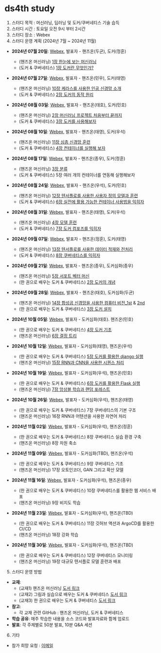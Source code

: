 # ds4th study

1. 스터디 목적 : 머신러닝, 딥러닝 및 도커/쿠버네티스 기술 습득
2. 스터디 시간 : 토요일 오전 9시 부터 2시간
3. 스터디 장소 : Webex
4. 스터디 운영 계획 (2024년 7월 ~ 2024년 11월)

* **2024년 07월 20일**: [Webex](https://lgehq.webex.com/lgehq/j.php?MTID=mf4f4394a61c3fe2550a7f17020a3f457), 발표자 - 핸즈온(두균), 도커(정훈)
   * (핸즈온 머신러닝) [1장 한눈에 보는 머신러닝](https://github.com/restful3/ds4th_study/blob/main/source/핸즈온_머신러닝/ch01_한눈에_보는_머신러닝_.ipynb)
   * (도커 & 쿠버네티스) [1장 도커란 무엇인가?](https://github.com/restful3/ds4th_study/blob/main/source/%EA%B7%B8%EB%A6%BC%EA%B3%BC_%EC%8B%A4%EC%8A%B5%EC%9C%BC%EB%A1%9C_%EB%B0%B0%EC%9A%B0%EB%8A%94_%EB%8F%84%EC%BB%A4_%26_%EC%BF%A0%EB%B2%84%EB%84%A4%ED%8B%B0%EC%8A%A4/CH01_%EB%8F%84%EC%BB%A4%EB%9E%80%EB%AC%B4%EC%97%87%EC%9D%B8%EA%B0%80.pptx)

* **2024년 07월 27일**: [Webex](https://lgehq.webex.com/lgehq/j.php?MTID=m2ffb48639e2725f3cbcb5e21186bbcbc), 발표자 - 핸즈온(민우), 도커(태영)
   * (핸즈온 머신러닝) [10장 케라스를 사용한 인공 신경망 소개](https://github.com/restful3/ds4th_study/blob/main/source/%ED%95%B8%EC%A6%88%EC%98%A8_%EB%A8%B8%EC%8B%A0%EB%9F%AC%EB%8B%9D/ch10_neural_nets_with_keras.ipynb)
   * (도커 & 쿠버네티스) [2장 도커의 동작 원리](https://github.com/restful3/ds4th_study/blob/main/source/%EA%B7%B8%EB%A6%BC%EA%B3%BC_%EC%8B%A4%EC%8A%B5%EC%9C%BC%EB%A1%9C_%EB%B0%B0%EC%9A%B0%EB%8A%94_%EB%8F%84%EC%BB%A4_%26_%EC%BF%A0%EB%B2%84%EB%84%A4%ED%8B%B0%EC%8A%A4/ch02_%EB%8F%84%EC%BB%A4%EC%9D%98_%EB%8F%99%EC%9E%91_%EC%9B%90%EB%A6%AC_song.pptx)

* **2024년 08월 03일**: [Webex](https://lgehq.webex.com/lgehq-en/j.php?MTID=m21ee2475573764b83cf89978dd3d76ec	), 발표자 - 핸즈온(태호), 도커(민호)
   * (핸즈온 머신러닝) [2장 머신러닝 프로젝트 처음부터 끝까지](https://github.com/restful3/ds4th_study/blob/main/source/%ED%95%B8%EC%A6%88%EC%98%A8_%EB%A8%B8%EC%8B%A0%EB%9F%AC%EB%8B%9D/ch2_%EB%A8%B8%EC%8B%A0%EB%9F%AC%EB%8B%9D_%ED%94%84%EB%A1%9C%EC%A0%9D%ED%8A%B8_%EC%B2%98%EC%9D%8C%EB%B6%80%ED%84%B0_%EB%81%9D%EA%B9%8C%EC%A7%80_teo.ipynb)
   * (도커 & 쿠버네티스) [3장 도커를 사용해보자](https://github.com/restful3/ds4th_study/blob/de77e869f485b91af0dbc28dea4f688f14cfc204/source/%EA%B7%B8%EB%A6%BC%EA%B3%BC_%EC%8B%A4%EC%8A%B5%EC%9C%BC%EB%A1%9C_%EB%B0%B0%EC%9A%B0%EB%8A%94_%EB%8F%84%EC%BB%A4_%26_%EC%BF%A0%EB%B2%84%EB%84%A4%ED%8B%B0%EC%8A%A4/ch03_%EB%8F%84%EC%BB%A4%EB%A5%BC%20%EC%82%AC%EC%9A%A9%ED%95%B4%EB%B3%B4%EC%9E%90_minho.pptx)

* **2024년 08월 10일**: [Webex](https://lgehq.webex.com/lgehq-en/j.php?MTID=m51039acab1b92fa019a481a40406a2a3	), 발표자 - 핸즈온(태영), 도커(우석)
   * (핸즈온 머신러닝) [11장 심층 신경망 훈련](https://github.com/restful3/ds4th_study/blob/main/source/%ED%95%B8%EC%A6%88%EC%98%A8_%EB%A8%B8%EC%8B%A0%EB%9F%AC%EB%8B%9D/ch11_%EC%8B%AC%EC%B8%B5_%EC%8B%A0%EA%B2%BD%EB%A7%9D_%ED%9B%88%EB%A0%A8_song.ipynb)
   * (도커 & 쿠버네티스) [4장 컨테이너를 실행해 보자](https://github.com/restful3/ds4th_study/blob/main/source/%EA%B7%B8%EB%A6%BC%EA%B3%BC_%EC%8B%A4%EC%8A%B5%EC%9C%BC%EB%A1%9C_%EB%B0%B0%EC%9A%B0%EB%8A%94_%EB%8F%84%EC%BB%A4_%26_%EC%BF%A0%EB%B2%84%EB%84%A4%ED%8B%B0%EC%8A%A4/ch04_%EC%BB%A8%ED%85%8C%EC%9D%B4%EB%84%88%EB%A5%BC%20%EC%8B%A4%ED%96%89%ED%95%B4%20%EB%B3%B4%EC%9E%90_wooseok.ipynb)

* **2024년 08월 17일**: [Webex](https://lgehq.webex.com/lgehq-en/j.php?MTID=m5fb75cc4bbb2b79101f7ccc6d18d9e4c	), 발표자 - 핸즈온(종우), 도커(정훈)
   * (핸즈온 머신러닝) [3장 분류](https://github.com/restful3/ds4th_study/blob/main/source/%ED%95%B8%EC%A6%88%EC%98%A8_%EB%A8%B8%EC%8B%A0%EB%9F%AC%EB%8B%9D/ch03_%EB%B6%84%EB%A5%98_jongwoo.ipynb)
   * (도커 & 쿠버네티스) 5장 여러 개의 컨테이너를 연동해 실행해보자

* **2024년 08월 24일**: [Webex](https://lgehq.webex.com/lgehq-en/j.php?MTID=mf99db8752ec13c81a763dc780e495a74	), 발표자 - 핸즈온(우석), 도커(민호)
   * (핸즈온 머신러닝) [12장 텐서플로를 사용한 사용자 정의 모델과 훈련](https://github.com/restful3/ds4th_study/blob/main/source/%ED%95%B8%EC%A6%88%EC%98%A8_%EB%A8%B8%EC%8B%A0%EB%9F%AC%EB%8B%9D/ch12_%ED%85%90%EC%84%9C%ED%94%8C%EB%A1%9C%EB%A5%BC%20%EC%82%AC%EC%9A%A9%ED%95%9C%20%EC%82%AC%EC%9A%A9%EC%9E%90%20%EC%A0%95%EC%9D%98%20%EB%AA%A8%EB%8D%B8%EA%B3%BC%20%ED%9B%88%EB%A0%A8_wooseok.ipynb)
   * (도커 & 쿠버네티스) [6장 실전에 활용 가능한 컨테이너 사용법을 익히자](https://github.com/restful3/ds4th_study/blob/83af21818a0bb556ceeee5311f933677abbd48c7/source/%EA%B7%B8%EB%A6%BC%EA%B3%BC_%EC%8B%A4%EC%8A%B5%EC%9C%BC%EB%A1%9C_%EB%B0%B0%EC%9A%B0%EB%8A%94_%EB%8F%84%EC%BB%A4_%26_%EC%BF%A0%EB%B2%84%EB%84%A4%ED%8B%B0%EC%8A%A4/ch06_%EC%8B%A4%EC%A0%84%20%ED%99%9C%EC%9A%A9%20%EA%B0%80%EB%8A%A5%20%EC%BB%A8%ED%85%8C%EC%9D%B4%EB%84%88%20%EC%82%AC%EC%9A%A9%EB%B2%95_minho.ipynb)

* **2024년 08월 31일**: [Webex](https://lgehq.webex.com/lgehq-en/j.php?MTID=maca74f8d0e72c7b04f2b725033753584	), 발표자 - 핸즈온(태영), 도커(우석)
   * (핸즈온 머신러닝) [4장 모델 훈련](https://github.com/restful3/ds4th_study/blob/main/source/%ED%95%B8%EC%A6%88%EC%98%A8_%EB%A8%B8%EC%8B%A0%EB%9F%AC%EB%8B%9D/ch04_%EB%AA%A8%EB%8D%B8_%ED%9B%88%EB%A0%A8_song.ipynb)
   * (도커 & 쿠버네티스) [7장 도커 컴포즈를 익히자](https://github.com/restful3/ds4th_study/blob/main/source/%EA%B7%B8%EB%A6%BC%EA%B3%BC_%EC%8B%A4%EC%8A%B5%EC%9C%BC%EB%A1%9C_%EB%B0%B0%EC%9A%B0%EB%8A%94_%EB%8F%84%EC%BB%A4_%26_%EC%BF%A0%EB%B2%84%EB%84%A4%ED%8B%B0%EC%8A%A4/ch07_%EB%8F%84%EC%BB%A4%EC%BB%B4%ED%8F%AC%EC%A6%88%EB%A5%BC%20%EC%9D%B5%ED%9E%88%EC%9E%90_wooseok%20.ipynb)

* **2024년 09월 07일**: [Webex](https://lgehq.webex.com/lgehq-en/j.php?MTID=m6ec812564abc7626d42c2613269d7965	), 발표자 - 핸즈온(정훈), 도커(태영)
   * (핸즈온 머신러닝) [13장 텐서플로를 사용한 데이터 적재와 전처리](https://github.com/restful3/ds4th_study/blob/main/source/%ED%95%B8%EC%A6%88%EC%98%A8_%EB%A8%B8%EC%8B%A0%EB%9F%AC%EB%8B%9D/ch13_%ED%85%90%EC%84%9C%ED%94%8C%EB%A1%9C%EB%A5%BC_%EC%82%AC%EC%9A%A9%ED%95%9C_%EB%8D%B0%EC%9D%B4%ED%84%B0_%EC%A0%81%EC%9E%AC%EC%99%80_%EC%A0%84%EC%B2%98%EB%A6%AC_%EC%A0%95%ED%9B%88.ipynb)
   * (도커 & 쿠버네티스) [8장 쿠버네티스를 익히자](https://github.com/restful3/ds4th_study/blob/main/source/%EA%B7%B8%EB%A6%BC%EA%B3%BC_%EC%8B%A4%EC%8A%B5%EC%9C%BC%EB%A1%9C_%EB%B0%B0%EC%9A%B0%EB%8A%94_%EB%8F%84%EC%BB%A4_%26_%EC%BF%A0%EB%B2%84%EB%84%A4%ED%8B%B0%EC%8A%A4/ch08_%EC%BF%A0%EB%B2%84%EB%84%A4%ED%8B%B0%EC%8A%A4%EB%A5%BC_%EC%9D%B5%ED%9E%88%EC%9E%90_song.pdf)

* **2024년 09월 21일**: [Webex](https://lgehq.webex.com/lgehq-en/j.php?MTID=m7e152e7d66dff86006a2ed60e3e92a5b	), 발표자 - 핸즈온(종우), 도커심화(종우)
   * (핸즈온 머신러닝) [5장 서포트 벡터 머신](https://github.com/restful3/ds4th_study/blob/main/source/%ED%95%B8%EC%A6%88%EC%98%A8_%EB%A8%B8%EC%8B%A0%EB%9F%AC%EB%8B%9D/ch05_%EC%84%9C%ED%8F%AC%ED%8A%B8_%EB%B2%A1%ED%84%B0_%EB%A8%B8%EC%8B%A0_jongwoo.ipynb)
   * (한 권으로 배우는 도커 & 쿠버네티스) [2장 도커의 개념](https://github.com/restful3/ds4th_study/blob/main/source/%EB%8F%84%EC%BB%A4%EC%8B%AC%ED%99%94_%ED%95%9C%EA%B6%8C%EC%9C%BC%EB%A1%9C_%EB%B0%B0%EC%9A%B0%EB%8A%94_%EB%8F%84%EC%BB%A4_%26_%EC%BF%A0%EB%B2%84%EB%84%A4%ED%8B%B0%EC%8A%A4/ch02_%EB%8F%84%EC%BB%A4%EC%9D%98%20%EA%B0%9C%EB%85%90.pptx)

* **2024년 09월 28일**: [Webex](https://lgehq.webex.com/lgehq/j.php?MTID=m82d6e37b03b9d1de9d2ea06683fbbe66	), 발표자 - 핸즈온(태호), 도커심화(두균)
   * (핸즈온 머신러닝) [14장 합성곱 신경망을 사용한 컴퓨터 비전_1st](https://github.com/restful3/ds4th_study/blob/main/source/%ED%95%B8%EC%A6%88%EC%98%A8_%EB%A8%B8%EC%8B%A0%EB%9F%AC%EB%8B%9D/ch14_%ED%95%A9%EC%84%B1%EA%B3%B1_%EC%8B%A0%EA%B2%BD%EB%A7%9D%EC%9D%84_%EC%82%AC%EC%9A%A9%ED%95%9C_%EC%BB%B4%ED%93%A8%ED%84%B0_%EB%B9%84%EC%A0%84_1_teo.ipynb)
     &
     [2nd](https://github.com/restful3/ds4th_study/blob/main/source/%ED%95%B8%EC%A6%88%EC%98%A8_%EB%A8%B8%EC%8B%A0%EB%9F%AC%EB%8B%9D/ch14_%ED%95%A9%EC%84%B1%EA%B3%B1_%EC%8B%A0%EA%B2%BD%EB%A7%9D%EC%9D%84_%EC%82%AC%EC%9A%A9%ED%95%9C_%EC%BB%B4%ED%93%A8%ED%84%B0_%EB%B9%84%EC%A0%84_2_teo.ipynb)
   * (한 권으로 배우는 도커 & 쿠버네티스) [3장 도커 설치](source/도커심화_한권으로_배우는_도커_&_쿠버네티스/ch03_설치_.ipynb)

* **2024년 10월 05일**: [Webex](https://lgehq.webex.com/lgehq/j.php?MTID=ma63a7a72be8dba2ea85350e7808688c6	), 발표자 - 도커심화(태호). 핸즈온(민호)
   * (한 권으로 배우는 도커 & 쿠버네티스) [4장 도커 기초](https://github.com/restful3/ds4th_study/blob/main/source/%EB%8F%84%EC%BB%A4%EC%8B%AC%ED%99%94_%ED%95%9C%EA%B6%8C%EC%9C%BC%EB%A1%9C_%EB%B0%B0%EC%9A%B0%EB%8A%94_%EB%8F%84%EC%BB%A4_%26_%EC%BF%A0%EB%B2%84%EB%84%A4%ED%8B%B0%EC%8A%A4/ch04_%EB%8F%84%EC%BB%A4_%EA%B8%B0%EC%B4%88.pdf)
   * (핸즈온 머신러닝) [6장 결정 트리](https://github.com/restful3/ds4th_study/blob/dca6a0f109a98e6baca0aa0dbeec2b25b4902c66/source/%ED%95%B8%EC%A6%88%EC%98%A8_%EB%A8%B8%EC%8B%A0%EB%9F%AC%EB%8B%9D/ch06_decision_trees_minho.ipynb)
   
* **2024년 10월 12일**: [Webex](https://lgehq.webex.com/lgehq-en/j.php?MTID=m661aad720d3c20586538f45f3bfd5aa5	), 발표자 - 도커심화(태영), 핸즈온(우석)
   * (한 권으로 배우는 도커 & 쿠버네티스) [5장 도커를 활용한 django 실행](https://github.com/restful3/ds4th_study/blob/main/source/%EB%8F%84%EC%BB%A4%EC%8B%AC%ED%99%94_%ED%95%9C%EA%B6%8C%EC%9C%BC%EB%A1%9C_%EB%B0%B0%EC%9A%B0%EB%8A%94_%EB%8F%84%EC%BB%A4_%26_%EC%BF%A0%EB%B2%84%EB%84%A4%ED%8B%B0%EC%8A%A4/ch05_%EB%8F%84%EC%BB%A4%EB%A5%BC_%ED%99%9C%EC%9A%A9%ED%95%9C_django_song.txt)
   * (핸즈온 머신러닝) [15장 RNN과 CNN을 사용한 시퀀스 처리](https://github.com/restful3/ds4th_study/blob/main/source/%ED%95%B8%EC%A6%88%EC%98%A8_%EB%A8%B8%EC%8B%A0%EB%9F%AC%EB%8B%9D/ch15_RNN%EA%B3%BC%20CNN%EC%9D%84%20%EC%82%AC%EC%9A%A9%ED%95%9C%20%EC%8B%9C%ED%80%80%EC%8A%A4%20%EC%B2%98%EB%A6%AC_jeong.ipynb)

* **2024년 10월 19일**: [Webex](https://lgehq.webex.com/lgehq-en/j.php?MTID=m6c3d9d6a1f7db3d24a5741d4105be31f	), 발표자 - 도커심화(우석), 핸즈온(민호)
   * (한 권으로 배우는 도커 & 쿠버네티스) [6장 도커를 활용한 Flask 실행](https://github.com/restful3/ds4th_study/blob/main/source/%EB%8F%84%EC%BB%A4%EC%8B%AC%ED%99%94_%ED%95%9C%EA%B6%8C%EC%9C%BC%EB%A1%9C_%EB%B0%B0%EC%9A%B0%EB%8A%94_%EB%8F%84%EC%BB%A4_%26_%EC%BF%A0%EB%B2%84%EB%84%A4%ED%8B%B0%EC%8A%A4/ch06_%EB%8F%84%EC%BB%A4%EB%A5%BC_%ED%99%9C%EC%9A%A9%ED%95%9C_Flask_wooseok.ipynb)
   * (핸즈온 머신러닝) [7장 앙상블 학습과 랜덤 포레스트](https://github.com/restful3/ds4th_study/blob/5291ceee2ead05355a7c41ad80a569f2ba34caf4/source/%ED%95%B8%EC%A6%88%EC%98%A8_%EB%A8%B8%EC%8B%A0%EB%9F%AC%EB%8B%9D/ch07_%EC%95%99%EC%83%81%EB%B8%94%20%ED%95%99%EC%8A%B5%EA%B3%BC%20%EB%9E%9C%EB%8D%A4%20%ED%8F%AC%EB%A0%88%EC%8A%A4%ED%8A%B8_minho.ipynb)

* **2024년 10월 26일**: [Webex](https://lgehq.webex.com/lgehq/j.php?MTID=md5425739162a8a9a44cb1922e31d2da3	), 발표자 - 도커심화(우석), 핸즈온(태영)
   * (한 권으로 배우는 도커 & 쿠버네티스) 7장 쿠버네티스의 기본 구조
   * (핸즈온 머신러닝) 16장 RNN과 어텐션을 사용한 자연어 처리

* **2024년 11월 02일**: [Webex](https://lgehq.webex.com/lgehq-en/j.php?MTID=mb098113cae78d6aecd519425b7400a98	), 발표자 - 도커심화(우석), 핸즈온(정훈)
   * (한 권으로 배우는 도커 & 쿠버네티스) 8장 쿠버네티스 실습 환경 구축
   * (핸즈온 머신러닝) 8장 차원 축소

* **2024년 11월 09일**: [Webex](https://lgehq.webex.com/lgehq-en/j.php?MTID=m51cfa97333999ea5dc395b5c6a015508	), 발표자 - 도커심화(TBD), 핸즈온(우석)
   * (한 권으로 배우는 도커 & 쿠버네티스) 9장 쿠버네티스 기초
   * (핸즈온 머신러닝) 17장 오토인코더, GAN 그리고 확산 모델

* **2024년 11월 16일**: [Webex](https://lgehq.webex.com/lgehq-en/j.php?MTID=m5bf981d6a2583a9af0216a2dd3e5cf22	), 발표자 - 도커심화(우석), 핸즈온(종우)
   * (한 권으로 배우는 도커 & 쿠버네티스) 10장 쿠버네티스를 활용한 웹 서비스 배포
   * (핸즈온 머신러닝) 9장 비지도 학습

* **2024년 11월 23일**: [Webex](https://lgehq.webex.com/lgehq-en/j.php?MTID=m03b52771de6f8b623d6c89d2d26a44c2	), 발표자 - 도커심화(우석), 핸즈온(TBD)
   * (한 권으로 배우는 도커 & 쿠버네티스) 11장 깃허브 액션과 ArgoCD를 활용한 CI/CD
   * (핸즈온 머신러닝) 18장 강화 학습

* **2024년 11월 30일**: [Webex](https://lgehq.webex.com/lgehq-en/j.php?MTID=m1a675c45bf4a41b84b770b9d63ed4687	), 발표자 - 도커심화(우석), 핸즈온(TBD)
   * (한 권으로 배우는 도커 & 쿠버네티스) 12장 쿠버네티스 모니터링
   * (핸즈온 머신러닝) 19장 대규모 텐서플로 모델 훈련과 배포

5. 스터디 운영 방법
* **교재**:
   * (교재1) 핸즈온 머신러닝 [도서 링크](https://ridibooks.com/books/443001223?_s=search&_q=%ED%95%B8%EC%A6%88%EC%98%A8+%EB%A8%B8%EC%8B%A0%EB%9F%AC%EB%8B%9D&_rdt_sid=search&_rdt_idx=0)
   * (교재2) 그림과 실습으로 배우는 도커 & 쿠버네티스 [도서 링크](https://ridibooks.com/books/1160000075?_s=search&_q=%EA%B7%B8%EB%A6%BC%EA%B3%BC+%EC%8B%A4%EC%8A%B5%EC%9C%BC%EB%A1%9C+%EB%B0%B0%EC%9A%B0%EB%8A%94+%EB%8F%84%EC%BB%A4+%26+%EC%BF%A0%EB%B2%84%EB%84%A4%ED%8B%B0%EC%8A%A4+%EB%8F%84%EC%84%9C+%EB%A7%81%ED%81%AC&_rdt_sid=search&_rdt_idx=0)
   * (교재3) 한 권으로 배우는 도커 & 쿠버네티스 [도서 링크](https://ridibooks.com/books/443001326?_s=search&_q=%ED%95%9C+%EA%B6%8C%EC%9C%BC%EB%A1%9C+%EB%B0%B0%EC%9A%B0%EB%8A%94+%EB%8F%84%EC%BB%A4+%26+%EC%BF%A0%EB%B2%84%EB%84%A4%ED%8B%B0%EC%8A%A4&_rdt_sid=search&_rdt_idx=0)
* **참고**:
   * 각 교재 관련 GitHub : 핸즈온 머신러닝, 도커 & 쿠버네티스
* **학습 공유**: 매주 학습한 내용을 소스 코드와 발표자료와 함께 업로드
* **발표**: 각 주제별로 50분 발표, 10분 Q&A 세션

6. 기타
* 참가 희망 요청 : [이메일](restful3@gmail.com)
